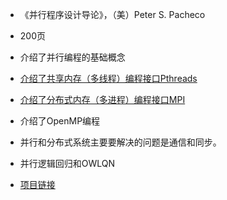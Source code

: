 * 《并行程序设计导论》，（美）Peter S. Pacheco
 * 200页
 * 介绍了并行编程的基础概念
 * [介绍了共享内存（多线程）编程接口Pthreads](https://github.com/strint/littleWheels/blob/master/ParallelAndDistributed/PthreadAndMPI.md#pthread)
 * [介绍了分布式内存（多进程）编程接口MPI](https://github.com/strint/littleWheels/blob/master/ParallelAndDistributed/PthreadAndMPI.md#mpi)
 * 介绍了OpenMP编程
 * 并行和分布式系统主要要解决的问题是通信和同步。

* 并行逻辑回归和OWLQN
 * [项目链接](https://github.com/strint/DML/tree/master/logistic_regression)
